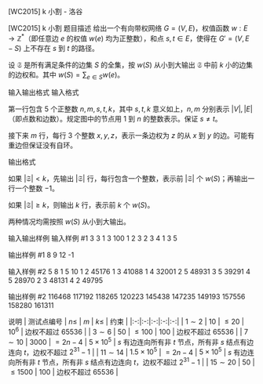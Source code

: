 



[WC2015] k 小割 - 洛谷














[WC2015] k 小割
题目描述
给出一个有向带权网络 $G = (V, E)$，权值函数 $w: E \rightarrow \mathbb{Z^{*}}$（即任意边 $e$ 的权值 $w(e)$ 均为正整数），和点 $s, t \in E$，使得在 $G' = (V, E - S)$ 上不存在 $s$ 到 $t$ 的路径。


设 $\mathfrak{S}$ 是所有满足条件的边集 $S$ 的全集，按 $w(S)$ 从小到大输出 $\mathfrak{S}$ 中前 $k$ 小的边集的边权和。其中 $w(S) = \sum_{e \in S} w(e)$。

输入输出格式
输入格式

第一行包含 $5$ 个正整数 $n, m, s, t, k$，其中 $s, t, k$ 意义如上，$n, m$ 分别表示 $\lvert V \rvert, \lvert E \rvert$（即点数和边数）。规定图中的节点用 $1$ 到 $n$ 的整数表示。保证 $s \neq t$。


接下来 $m$ 行，每行 $3$ 个整数 $x, y, z$，表示一条边权为 $z$ 的从 $x$ 到 $y$ 的边。可能有重边但保证没有自环。

输出格式

如果 $\lvert \mathfrak{S} \rvert < k$，先输出 $\lvert \mathfrak{S} \rvert$ 行，每行包含一个整数，表示前 $\lvert \mathfrak{S} \rvert$ 个 $w(S)$；再输出一行一个整数 $-1$。


如果 $\lvert \mathfrak{S} \rvert \geq k$，则输出 $k$ 行，表示前 $k$ 个 $w(S)$。


两种情况均需按照 $w(S)$ 从小到大输出。

输入输出样例
输入样例 #1
3 3 1 3 100
1 2 3
2 3 4
1 3 5

输出样例 #1
8
9
12
-1

输入样例 #2
5 8 1 5 10
1 2 45176
1 3 41088
1 4 32001
2 5 48931
3 5 39291
4 5 28970
2 3 48131
4 2 49795

输出样例 #2
116468
117192
118265
120223
145438
147235
149193
157556
158280
161311

说明
| 测试点编号 | $n \le$ | $m$ | $k \le$ | 约束 |
|:-:|:-:|:-:|:-:|:-:|
| $1 \sim 2$ | $10$ | $\le 20$ | ${10}^6$ | 边权不超过 $65536$ |
| $3 \sim 6$ | $50$ | $\le 100$ | $100$ | 边权不超过 $65536$ |
| $7 \sim 10$ | $3000$ | $= 2 n - 4$ | $5 \times {10}^5$ | $s$ 有边连向所有非 $t$ 节点，所有非 $s$ 结点有边连向 $t$，边权不超过 $2^{31} - 1$ |
| $11 \sim 14$ | $1.5 \times {10}^5$ | $= 2 n - 4$ | $5 \times {10}^5$ | $s$ 有边连向所有非 $t$ 节点，所有非 $s$ 结点有边连向 $t$，边权不超过 $2^{31} - 1$ |
| $15 \sim 20$ | $50$ | $\le 1500$ | $100$ | 边权不超过 $65536$ |






